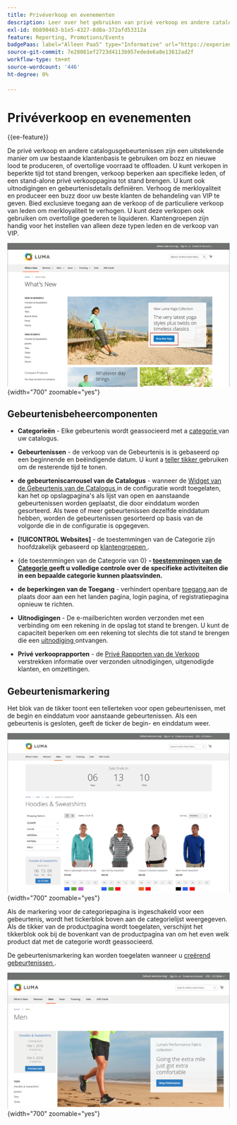 ```yaml
---
title: Privéverkoop en evenementen
description: Leer over het gebruiken van privé verkoop en andere catalogusgebeurtenissen om verkoop aan uw bestaande klantenbasis te verhogen en bozz en nieuwe lood te produceren.
exl-id: 0b890463-b1e5-4327-8d8a-372afd53312a
feature: Reporting, Promotions/Events
badgePaas: label="Alleen PaaS" type="Informative" url="https://experienceleague.adobe.com/nl/docs/commerce/user-guides/product-solutions" tooltip="Is alleen van toepassing op Adobe Commerce op Cloud-projecten (door Adobe beheerde PaaS-infrastructuur) en op projecten in het veld."
source-git-commit: 7e28081ef2723d4113b957edede6a8e13612ad2f
workflow-type: tm+mt
source-wordcount: '446'
ht-degree: 0%

---
```


# Privéverkoop en evenementen

{{ee-feature}}

De privé verkoop en andere catalogusgebeurtenissen zijn een uitstekende manier om uw bestaande klantenbasis te gebruiken om bozz en nieuwe lood te produceren, of overtollige voorraad te offloaden. U kunt verkopen in beperkte tijd tot stand brengen, verkoop beperken aan specifieke leden, of een stand-alone privé verkooppagina tot stand brengen. U kunt ook uitnodigingen en gebeurtenisdetails definiëren. Verhoog de merkloyaliteit en produceer een buzz door uw beste klanten de behandeling van VIP te geven. Bied exclusieve toegang aan de verkoop of de particuliere verkoop van leden om merkloyaliteit te verhogen. U kunt deze verkopen ook gebruiken om overtollige goederen te liquideren. Klantengroepen zijn handig voor het instellen van alleen deze typen leden en de verkoop van VIP.

![ de storefront van het Voorbeeld - gebeurtenis op homepage ](./assets/storefront-event-home-page.png){width="700" zoomable="yes"}

## Gebeurtenisbeheercomponenten

- **Categorieën** - Elke gebeurtenis wordt geassocieerd met a [ categorie ](../catalog/category-create.md) van uw catalogus.

- **Gebeurtenissen** - de verkoop van de Gebeurtenis is is gebaseerd op een beginnende en beëindigende datum. U kunt a [ teller tikker ](#event-ticker) gebruiken om de resterende tijd te tonen.

- **de gebeurteniscarrousel van de Catalogus** - wanneer de [ Widget van de Gebeurtenis van de Catalogus ](../content-design/widget-event-carousel.md) in de configuratie wordt toegelaten, kan het op opslagpagina&#39;s als lijst van open en aanstaande gebeurtenissen worden geplaatst, die door einddatum worden gesorteerd. Als twee of meer gebeurtenissen dezelfde einddatum hebben, worden de gebeurtenissen gesorteerd op basis van de volgorde die in de configuratie is opgegeven.

- **[!UICONTROL Websites]** - de toestemmingen van de Categorie zijn hoofdzakelijk gebaseerd op [ klantengroepen ](../customers/customer-groups.md).

- {de toestemmingen van de Categorie van 0} **- [ toestemmingen van de Categorie ](../catalog/category-permissions.md) geeft u volledige controle over de specifieke activiteiten die in een bepaalde categorie kunnen plaatsvinden.**

- **de beperkingen van de Toegang** - verhindert openbare [ toegang ](event-configure.md#restrict-access) aan de plaats door aan een het landen pagina, login pagina, of registratiepagina opnieuw te richten.

- **Uitnodigingen** - De e-mailberichten worden verzonden met een verbinding om een rekening in de opslag tot stand te brengen. U kunt de capaciteit beperken om een rekening tot slechts die tot stand te brengen die een [ uitnodiging ](invitations.md) ontvangen.

- **Privé verkooprapporten** - de [ Privé Rapporten van de Verkoop ](../getting-started/private-sales-reports.md) verstrekken informatie over verzonden uitnodigingen, uitgenodigde klanten, en omzettingen.

## Gebeurtenismarkering

Het blok van de tikker toont een tellerteken voor open gebeurtenissen, met de begin en einddatum voor aanstaande gebeurtenissen. Als een gebeurtenis is gesloten, geeft de ticker de begin- en einddatum weer.

![ de storefront van het Voorbeeld - gebeurteniscarrousel ](./assets/storefront-event-ticker-carousel.png){width="700" zoomable="yes"}

Als de markering voor de categoriepagina is ingeschakeld voor een gebeurtenis, wordt het tickerblok boven aan de categorielijst weergegeven. Als de tikker van de productpagina wordt toegelaten, verschijnt het tikkerblok ook bij de bovenkant van de productpagina van om het even welk product dat met de categorie wordt geassocieerd.

De gebeurtenismarkering kan worden toegelaten wanneer u [ creërend gebeurtenissen ](event-create.md).

![ Voorbeeld storefront - gebeurtenis sidebar ](./assets/storefront-event-sidebar.png){width="700" zoomable="yes"}
